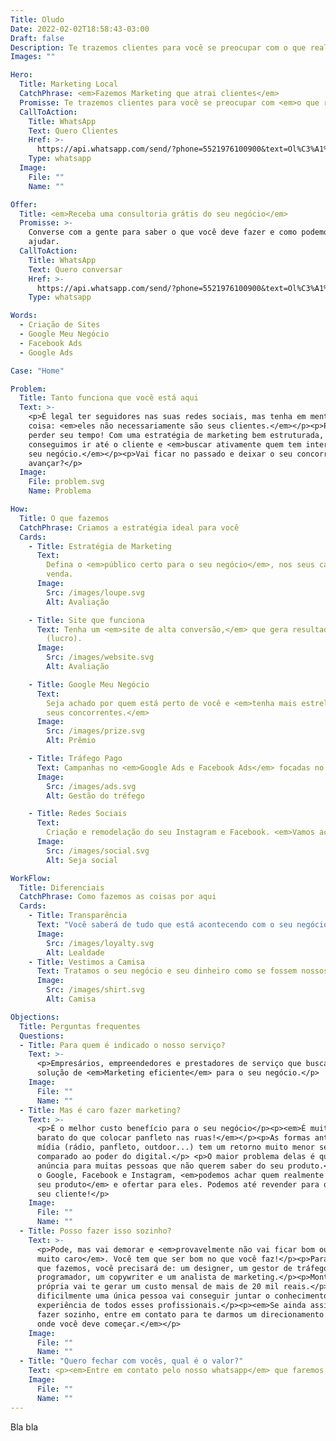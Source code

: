 ```yaml
---
Title: Oludo
Date: 2022-02-02T18:58:43-03:00
Draft: false
Description: Te trazemos clientes para você se preocupar com o que realmente importa. Google Ads. Facebook Ads. Criação de Sites.
Images: ""

Hero:
  Title: Marketing Local
  CatchPhrase: <em>Fazemos Marketing que atrai clientes</em>
  Promisse: Te trazemos clientes para você se preocupar com <em>o que realmente importa.</em>
  CallToAction:
    Title: WhatsApp
    Text: Quero Clientes
    Href: >-
      https://api.whatsapp.com/send/?phone=5521976100900&text=Ol%C3%A1%2C+gostaria+de+saber+mais+sobre+o+seu+neg%C3%B3cio.&app_absent=0
    Type: whatsapp
  Image:
    File: ""
    Name: ""

Offer:
  Title: <em>Receba uma consultoria grátis do seu negócio</em>
  Promisse: >-
    Converse com a gente para saber o que você deve fazer e como podemos te
    ajudar.
  CallToAction:
    Title: WhatsApp
    Text: Quero conversar
    Href: >-
      https://api.whatsapp.com/send/?phone=5521976100900&text=Ol%C3%A1%2C+gostaria+de+saber+mais+sobre+o+seu+neg%C3%B3cio.&app_absent=0
    Type: whatsapp

Words:
  - Criação de Sites
  - Google Meu Negócio
  - Facebook Ads
  - Google Ads

Case: "Home"

Problem:
  Title: Tanto funciona que você está aqui
  Text: >-
    <p>É legal ter seguidores nas suas redes sociais, mas tenha em mente uma
    coisa: <em>eles não necessariamente são seus clientes.</em></p><p>Pare de
    perder seu tempo! Com uma estratégia de marketing bem estruturada,
    conseguimos ir até o cliente e <em>buscar ativamente quem tem interesse pelo
    seu negócio.</em></p><p>Vai ficar no passado e deixar o seu concorrente
    avançar?</p>
  Image:
    File: problem.svg
    Name: Problema

How:
  Title: O que fazemos
  CatchPhrase: Criamos a estratégia ideal para você
  Cards:
    - Title: Estratégia de Marketing
      Text:
        Defina o <em>público certo para o seu negócio</em>, nos seus canais de
        venda.
      Image:
        Src: /images/loupe.svg
        Alt: Avaliação

    - Title: Site que funciona
      Text: Tenha um <em>site de alta conversão,</em> que gera resultados reais
        (lucro).
      Image:
        Src: /images/website.svg
        Alt: Avaliação

    - Title: Google Meu Negócio
      Text:
        Seja achado por quem está perto de você e <em>tenha mais estrelas que os
        seus concorrentes.</em>
      Image:
        Src: /images/prize.svg
        Alt: Prêmio

    - Title: Tráfego Pago
      Text: Campanhas no <em>Google Ads e Facebook Ads</em> focadas no resultado.
      Image:
        Src: /images/ads.svg
        Alt: Gestão do tréfego

    - Title: Redes Sociais
      Text:
        Criação e remodelação do seu Instagram e Facebook. <em>Vamos achar o conteúdo certo para você.</em>
      Image:
        Src: /images/social.svg
        Alt: Seja social

WorkFlow:
  Title: Diferenciais
  CatchPhrase: Como fazemos as coisas por aqui
  Cards:
    - Title: Transparência
      Text: "Você saberá de tudo que está acontecendo com o seu negócio, no digital."
      Image:
        Src: /images/loyalty.svg
        Alt: Lealdade
    - Title: Vestimos a Camisa
      Text: Tratamos o seu negócio e seu dinheiro como se fossem nossos.
      Image:
        Src: /images/shirt.svg
        Alt: Camisa

Objections:
  Title: Perguntas frequentes
  Questions:
  - Title: Para quem é indicado o nosso serviço?
    Text: >-
      <p>Empresários, empreendedores e prestadores de serviço que buscam uma
      solução de <em>Marketing eficiente</em> para o seu negócio.</p>
    Image:
      File: ""
      Name: ""
  - Title: Mas é caro fazer marketing?
    Text: >-
      <p>É o melhor custo benefício para o seu negócio</p><p><em>É muito mais
      barato do que colocar panfleto nas ruas!</em></p><p>As formas antigas de
      mídia (rádio, panfleto, outdoor...) tem um retorno muito menor se
      comparado ao poder do digital.</p> <p>O maior problema delas é que você
      anúncia para muitas pessoas que não querem saber do seu produto.</p><p>Com
      o Google, Facebook e Instagram, <em>podemos achar quem realmente quer o
      seu produto</em> e ofertar para eles. Podemos até revender para quem já é
      seu cliente!</p>
    Image:
      File: ""
      Name: ""
  - Title: Posso fazer isso sozinho?
    Text: >-
      <p>Pode, mas vai demorar e <em>provavelmente não vai ficar bom ou vai sair
      muito caro</em>. Você tem que ser bom no que você faz!</p><p>Para fazer o
      que fazemos, você precisará de: um designer, um gestor de tráfego, um
      programador, um copywriter e um analista de marketing.</p><p>Montar equipe
      própria vai te gerar um custo mensal de mais de 20 mil reais.</p><p>E
      dificilmente uma única pessoa vai conseguir juntar o conhecimento e
      experiência de todos esses profissionais.</p><p><em>Se ainda assim, quiser
      fazer sozinho, entre em contato para te darmos um direcionamento sobre por
      onde você deve começar.</em></p>
    Image:
      File: ""
      Name: ""
  - Title: "Quero fechar com vocês, qual é o valor?"
    Text: <p><em>Entre em contato pelo nosso whatsapp</em> que faremos uma pre-análise do seu negócio e te daremos um orçamento de acordo com as suas necessidades.</p>
    Image:
      File: ""
      Name: ""
---
```


Bla bla
